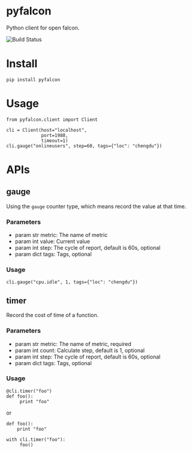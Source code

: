 # pyfalcon
Python client for open falcon.

![Build Status](https://travis-ci.org/fatelei/pyfalcon.svg)

# Install

```
pip install pyfalcon
```

# Usage

```
from pyfalcon.client import Client

cli = Client(host="localhost",
             port=1988,
             timeout=1)
cli.gauge("onlineusers", step=60, tags={"loc": "chengdu"})
```

# APIs

## gauge

Using the `gauge` counter type, which means record the value at that time.

### Parameters

+ param str metric: The name of metric
+ param int value: Current value
+ param int step: The cycle of report, default is 60s, optional
+ param dict tags: Tags, optional

### Usage

```
cli.gauge("cpu.idle", 1, tags={"loc": "chengdu"})
```

## timer

Record the cost of time of a function.

### Parameters

+ param str metric: The name of metric, required
+ param int count: Calculate step, default is 1, optional
+ param int step: The cycle of report, default is 60s, optional
+ param dict tags: Tags, optional

### Usage

```
@cli.timer("foo")
def foo():
     print "foo"
```

or

```
def foo():
    print "foo"

with cli.timer("foo"):
     foo()
```
